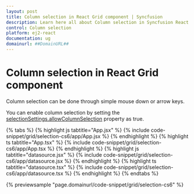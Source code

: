 ```yaml
---
layout: post
title: Column selection in React Grid component | Syncfusion
description: Learn here all about Column selection in Syncfusion React Grid component of Syncfusion Essential JS 2 and more.
control: Column selection 
platform: ej2-react
documentation: ug
domainurl: ##DomainURL##
---
```


# Column selection in React Grid component

Column selection can be done through simple mouse down or arrow keys.

You can enable column selection by setting the [selectionSettings.allowColumnSelection](https://ej2.syncfusion.com/react/documentation/api/grid/selectionSettings/#allowcolumnselection) property as true.

{% tabs %}
{% highlight js tabtitle="App.jsx" %}
{% include code-snippet/grid/selection-cs6/app/App.jsx %}
{% endhighlight %}
{% highlight ts tabtitle="App.tsx" %}
{% include code-snippet/grid/selection-cs6/app/App.tsx %}
{% endhighlight %}
{% highlight js tabtitle="datasource.jsx" %}
{% include code-snippet/grid/selection-cs6/app/datasource.jsx %}
{% endhighlight %}
{% highlight ts tabtitle="datasource.tsx" %}
{% include code-snippet/grid/selection-cs6/app/datasource.tsx %}
{% endhighlight %}
{% endtabs %}

 {% previewsample "page.domainurl/code-snippet/grid/selection-cs6" %}